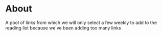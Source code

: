 # About

A pool of links from which we will only select a few weekly to add to the reading list because we've been adding too many links

